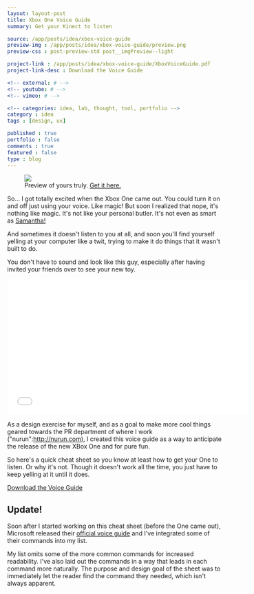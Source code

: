 ```yaml
---
layout: layout-post
title: Xbox One Voice Guide
summary: Get your Kinect to listen

source: /app/posts/idea/xbox-voice-guide
preview-img : /app/posts/idea/xbox-voice-guide/preview.png
preview-css : post-preview-std post__imgPreview--light

project-link : /app/posts/idea/xbox-voice-guide/XboxVoiceGuide.pdf
project-link-desc : Download the Voice Guide

<!-- external: # -->
<!-- youtube: # -->
<!-- vimeo: # -->

<!-- categories: idea, lab, thought, tool, portfolio -->
category : idea
tags : [design, ux]

published : true
portfolio : false
comments : true
featured : false
type : blog
---
```


<figure>
<img src="{{page.source}}/XboxVoiceGuide_sm.png" />
<figcaption>Preview of yours truly. <a href="{{page.source}}/XboxVoiceGuide.pdf">Get it here.</a></figcaption>
</figure>
<div><p>So... I got totally excited when the Xbox One came out. You could turn it on and off just using your voice. Like magic!
But soon I realized that nope, it's nothing like magic. It's not like your personal butler. It's not even as smart as <a href="http://www.rottentomatoes.com/m/her/">Samantha!</a></p></div>

And sometimes it doesn't listen to you at all, and soon you'll find yourself yelling at your computer like a twit, trying to make it do things that it wasn't built to do.

You don't have to sound and look like this guy, especially after having invited your friends over to see your new toy.

<iframe width="560" height="315" src="//www.youtube.com/embed/lu88J5JL8Hw" frameborder="0" allowfullscreen></iframe>

As a design exercise for myself, and as a goal to make more cool things geared towards the PR department of where I work ("nurun":http://nurun.com), I created this voice guide as a way to anticipate the release of the new XBox One and for pure fun. 

So here's a quick cheat sheet so you know at least how to get your One to listen. Or why it's not. Though it doesn't work all the time, you just have to keep yelling at it until it does.

<div class="article__linkBlock"><a href="{{page.source}}/XboxVoiceGuide.pdf" class="link-external"><div class="btn-inline">Download the Voice Guide</div></a>
</div>

## Update! 

Soon after I started working on this cheat sheet (before the One came out), Microsoft released their [official voice guide](http://hwcdn.libsyn.com/p/4/4/c/44c89c7f273167b4/Xbox_One_Kinect_Voice_Gesture.pdf) and I've integrated some of their commands into my list. 

My list omits some of the more common commands for increased readability. I've also laid out the commands in a way that leads in each command more naturally. The purpose and design goal of the sheet was to immediately let the reader find the command they needed, which isn't always apparent.

